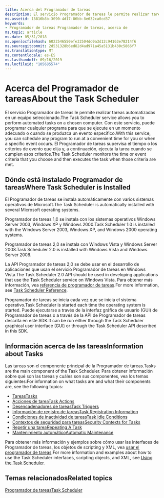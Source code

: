 ```yaml
---
title: Acerca del Programador de tareas
description: El servicio Programador de tareas le permite realizar tareas automatizadas en un equipo seleccionado.
ms.assetid: 13816b8b-3090-4d17-86bb-8e632ca0cd37
keywords:
- Programador de tareas Programador de tareas, acerca de
ms.topic: article
ms.date: 05/31/2018
ms.openlocfilehash: 6022546550efe32504dd0a3d12c94163e78214f6
ms.sourcegitcommit: 2d531328b6ed82d4ad971a45a5131b430c5866f7
ms.translationtype: MT
ms.contentlocale: es-ES
ms.lasthandoff: 09/16/2019
ms.locfileid: "105685574"
---
```

# <a name="about-the-task-scheduler"></a><span data-ttu-id="a94d4-104">Acerca del Programador de tareas</span><span class="sxs-lookup"><span data-stu-id="a94d4-104">About the Task Scheduler</span></span>

<span data-ttu-id="a94d4-105">El servicio Programador de tareas le permite realizar tareas automatizadas en un equipo seleccionado.</span><span class="sxs-lookup"><span data-stu-id="a94d4-105">The Task Scheduler service allows you to perform automated tasks on a chosen computer.</span></span> <span data-ttu-id="a94d4-106">Con este servicio, puede programar cualquier programa para que se ejecute en un momento adecuado o cuando se produzca un evento específico.</span><span class="sxs-lookup"><span data-stu-id="a94d4-106">With this service, you can schedule any program to run at a convenient time for you or when a specific event occurs.</span></span> <span data-ttu-id="a94d4-107">El Programador de tareas supervisa el tiempo o los criterios de evento que elija y, a continuación, ejecuta la tarea cuando se cumplen esos criterios.</span><span class="sxs-lookup"><span data-stu-id="a94d4-107">The Task Scheduler monitors the time or event criteria that you choose and then executes the task when those criteria are met.</span></span>

## <a name="where-task-scheduler-is-installed"></a><span data-ttu-id="a94d4-108">Dónde está instalado Programador de tareas</span><span class="sxs-lookup"><span data-stu-id="a94d4-108">Where Task Scheduler is Installed</span></span>

<span data-ttu-id="a94d4-109">El Programador de tareas se instala automáticamente con varios sistemas operativos de Microsoft.</span><span class="sxs-lookup"><span data-stu-id="a94d4-109">The Task Scheduler is automatically installed with several Microsoft operating systems.</span></span>

<span data-ttu-id="a94d4-110">Programador de tareas 1,0 se instala con los sistemas operativos Windows Server 2003, Windows XP y Windows 2000.</span><span class="sxs-lookup"><span data-stu-id="a94d4-110">Task Scheduler 1.0 is installed with the Windows Server 2003, Windows XP, and Windows 2000 operating systems.</span></span>

<span data-ttu-id="a94d4-111">Programador de tareas 2,0 se instala con Windows Vista y Windows Server 2008.</span><span class="sxs-lookup"><span data-stu-id="a94d4-111">Task Scheduler 2.0 is installed with Windows Vista and Windows Server 2008.</span></span>

<span data-ttu-id="a94d4-112">La API Programador de tareas 2,0 se debe usar en el desarrollo de aplicaciones que usan el servicio Programador de tareas en Windows Vista.</span><span class="sxs-lookup"><span data-stu-id="a94d4-112">The Task Scheduler 2.0 API should be used in developing applications that use the Task Scheduler service on Windows Vista.</span></span> <span data-ttu-id="a94d4-113">Para obtener más información, vea [referencia de programador de tareas](task-scheduler-reference.md).</span><span class="sxs-lookup"><span data-stu-id="a94d4-113">For more information, see [Task Scheduler Reference](task-scheduler-reference.md).</span></span>

<span data-ttu-id="a94d4-114">Programador de tareas se inicia cada vez que se inicia el sistema operativo.</span><span class="sxs-lookup"><span data-stu-id="a94d4-114">Task Scheduler is started each time the operating system is started.</span></span> <span data-ttu-id="a94d4-115">Puede ejecutarse a través de la interfaz gráfica de usuario (GUI) de Programador de tareas o a través de la API de Programador de tareas descrita en este SDK.</span><span class="sxs-lookup"><span data-stu-id="a94d4-115">It can be run either through the Task Scheduler graphical user interface (GUI) or through the Task Scheduler API described in this SDK.</span></span>

## <a name="information-about-tasks"></a><span data-ttu-id="a94d4-116">Información acerca de las tareas</span><span class="sxs-lookup"><span data-stu-id="a94d4-116">Information about Tasks</span></span>

<span data-ttu-id="a94d4-117">Las tareas son el componente principal de la Programador de tareas.</span><span class="sxs-lookup"><span data-stu-id="a94d4-117">Tasks are the main component of the Task Scheduler.</span></span> <span data-ttu-id="a94d4-118">Para obtener información sobre qué son las tareas y cuáles son sus componentes, vea los temas siguientes:</span><span class="sxs-lookup"><span data-stu-id="a94d4-118">For information on what tasks are and what their components are, see the following topics:</span></span>

-   [<span data-ttu-id="a94d4-119">Tareas</span><span class="sxs-lookup"><span data-stu-id="a94d4-119">Tasks</span></span>](tasks.md)
-   [<span data-ttu-id="a94d4-120">Acciones de tarea</span><span class="sxs-lookup"><span data-stu-id="a94d4-120">Task Actions</span></span>](task-actions.md)
-   [<span data-ttu-id="a94d4-121">Desencadenadores de tareas</span><span class="sxs-lookup"><span data-stu-id="a94d4-121">Task Triggers</span></span>](task-triggers.md)
-   [<span data-ttu-id="a94d4-122">Información de registro de tareas</span><span class="sxs-lookup"><span data-stu-id="a94d4-122">Task Registration Information</span></span>](task-registration-information.md)
-   [<span data-ttu-id="a94d4-123">Condiciones de inactividad de tareas</span><span class="sxs-lookup"><span data-stu-id="a94d4-123">Task Idle Conditions</span></span>](task-idle-conditions.md)
-   [<span data-ttu-id="a94d4-124">Contextos de seguridad para tareas</span><span class="sxs-lookup"><span data-stu-id="a94d4-124">Security Contexts for Tasks</span></span>](security-contexts-for-running-tasks.md)
-   [<span data-ttu-id="a94d4-125">Repetir una tarea</span><span class="sxs-lookup"><span data-stu-id="a94d4-125">Repeating A Task</span></span>](repeating-a-task.md)
-   [<span data-ttu-id="a94d4-126">Mantenimiento automático</span><span class="sxs-lookup"><span data-stu-id="a94d4-126">Automatic Maintenance</span></span>](task-maintenence.md)

<span data-ttu-id="a94d4-127">Para obtener más información y ejemplos sobre cómo usar las interfaces de Programador de tareas, los objetos de scripting y XML, vea [usar el programador de tareas](using-the-task-scheduler.md).</span><span class="sxs-lookup"><span data-stu-id="a94d4-127">For more information and examples about how to use the Task Scheduler interfaces, scripting objects, and XML, see [Using the Task Scheduler](using-the-task-scheduler.md).</span></span>

## <a name="related-topics"></a><span data-ttu-id="a94d4-128">Temas relacionados</span><span class="sxs-lookup"><span data-stu-id="a94d4-128">Related topics</span></span>

<dl> <dt>

[<span data-ttu-id="a94d4-129">Programador de tareas</span><span class="sxs-lookup"><span data-stu-id="a94d4-129">Task Scheduler</span></span>](task-scheduler-start-page.md)
</dt> </dl>

 

 




